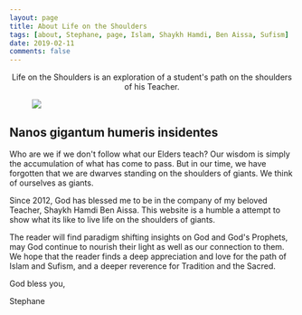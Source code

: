 ```yaml
---
layout: page
title: About Life on the Shoulders
tags: [about, Stephane, page, Islam, Shaykh Hamdi, Ben Aissa, Sufism]
date: 2019-02-11
comments: false
---
```

    
<center>Life on the Shoulders is an exploration of a student's path on the shoulders of his Teacher.</center>


<figure>
	<img src="http://www.lifeontheshoulders.com/assets/img/IMG_5502.JPG">
</figure>


## Nanos gigantum humeris insidentes
Who are we if we don't follow what our Elders teach? Our wisdom is simply the accumulation of what has come to pass. But in our time, we have forgotten that we are dwarves standing on the shoulders of giants. We think of ourselves as giants.

Since 2012, God has blessed me to be in the company of my beloved Teacher, Shaykh Hamdi Ben Aissa. This website is a humble a attempt to show what its like to live life on the shoulders of giants.

The reader will find paradigm shifting insights on God and God's Prophets, may God continue to nourish their light as well as our connection to them. We hope that the reader finds a deep appreciation and love for the path of Islam and Sufism, and a deeper reverence for Tradition and the Sacred.

God bless you,

Stephane
